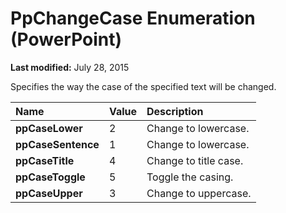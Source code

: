 
# PpChangeCase Enumeration (PowerPoint)

 **Last modified:** July 28, 2015

Specifies the way the case of the specified text will be changed.


|**Name**|**Value**|**Description**|
|:-----|:-----|:-----|
| **ppCaseLower**|2|Change to lowercase.|
| **ppCaseSentence**|1|Change to lowercase.|
| **ppCaseTitle**|4|Change to title case.|
| **ppCaseToggle**|5|Toggle the casing.|
| **ppCaseUpper**|3|Change to uppercase.|
